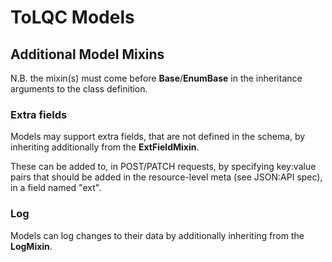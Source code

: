 <!--
SPDX-FileCopyrightText: 2022 Genome Research Ltd.

SPDX-License-Identifier: MIT
-->

# ToLQC Models

## Additional Model Mixins

N.B. the mixin(s) must come before **Base**/**EnumBase** in the inheritance arguments to the class definition.

### Extra fields

Models may support extra fields, that are not defined in the schema, by inheriting additionally from the **ExtFieldMixin**.

These can be added to, in POST/PATCH requests, by specifying key:value pairs that should be added in the
resource-level meta (see JSON:API spec), in a field named "ext".

### Log

Models can log changes to their data by additionally inheriting from the **LogMixin**.
